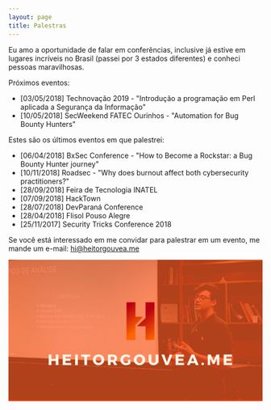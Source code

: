 ```yaml
---
layout: page
title: Palestras
---
```


Eu amo a oportunidade de falar em conferências, inclusive já estive em lugares incríveis no Brasil (passei por 3 estados diferentes) e conheci pessoas maravilhosas.

Próximos eventos:

- [03/05/2018] Technovação 2019 - "Introdução a programação em Perl aplicada a Segurança da Informação"
- [10/05/2018] SecWeekend FATEC Ourinhos - "Automation for Bug Bounty Hunters"

Estes são os últimos eventos em que palestrei:

- [06/04/2018] BxSec Conference - "How to Become a Rockstar: a Bug Bounty Hunter journey"
- [10/11/2018] Roadsec - "Why does burnout affect both cybersecurity practitioners?"
- [28/09/2018] Feira de Tecnologia INATEL
- [07/09/2018] HackTown
- [28/07/2018] DevParaná Conference
- [28/04/2018] Flisol Pouso Alegre
- [25/11/2017] Security Tricks Conference 2018

Se você está interessado em me convidar para palestrar em um evento, me mande um e-mail: hi@heitorgouvea.me

![](/images/photos/heitor-gouvea.png)
